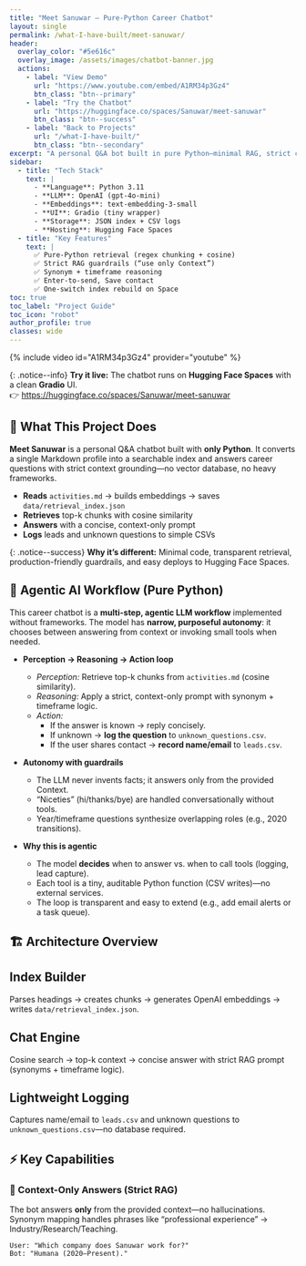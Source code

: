 ```yaml
---
title: "Meet Sanuwar — Pure-Python Career Chatbot"
layout: single
permalink: /what-I-have-built/meet-sanuwar/
header:
  overlay_color: "#5e616c"
  overlay_image: /assets/images/chatbot-banner.jpg
  actions:
    - label: "View Demo"
      url: "https://www.youtube.com/embed/A1RM34p3Gz4"
      btn_class: "btn--primary"
    - label: "Try the Chatbot"
      url: "https://huggingface.co/spaces/Sanuwar/meet-sanuwar"
      btn_class: "btn--success"
    - label: "Back to Projects"
      url: "/what-I-have-built/"
      btn_class: "btn--secondary"
excerpt: "A personal Q&A bot built in pure Python—minimal RAG, strict context answers, and simple CSV logging. No frameworks, no vector DB."
sidebar:
  - title: "Tech Stack"
    text: |
      - **Language**: Python 3.11
      - **LLM**: OpenAI (gpt-4o-mini)
      - **Embeddings**: text-embedding-3-small
      - **UI**: Gradio (tiny wrapper)
      - **Storage**: JSON index + CSV logs
      - **Hosting**: Hugging Face Spaces
  - title: "Key Features"
    text: |
      ✅ Pure-Python retrieval (regex chunking + cosine)  
      ✅ Strict RAG guardrails (“use only Context”)  
      ✅ Synonym + timeframe reasoning  
      ✅ Enter-to-send, Save contact  
      ✅ One-switch index rebuild on Space
toc: true
toc_label: "Project Guide"
toc_icon: "robot"
author_profile: true
classes: wide
---
```


{% include video id="A1RM34p3Gz4" provider="youtube" %}

{: .notice--info}
**Try it live:** The chatbot runs on **Hugging Face Spaces** with a clean **Gradio** UI.  
👉 https://huggingface.co/spaces/Sanuwar/meet-sanuwar

## 🚀 What This Project Does

**Meet Sanuwar** is a personal Q&A chatbot built with **only Python**. It converts a single Markdown profile into a searchable index and answers career questions with strict context grounding—no vector database, no heavy frameworks.

- **Reads** `activities.md` → builds embeddings → saves `data/retrieval_index.json`  
- **Retrieves** top-k chunks with cosine similarity  
- **Answers** with a concise, context-only prompt  
- **Logs** leads and unknown questions to simple CSVs

{: .notice--success}
**Why it’s different:** Minimal code, transparent retrieval, production-friendly guardrails, and easy deploys to Hugging Face Spaces.

## 🤖 Agentic AI Workflow (Pure Python)

This career chatbot is a **multi-step, agentic LLM workflow** implemented without frameworks. The model has **narrow, purposeful autonomy**: it chooses between answering from context or invoking small tools when needed.

- **Perception → Reasoning → Action loop**
  - *Perception:* Retrieve top-k chunks from `activities.md` (cosine similarity).
  - *Reasoning:* Apply a strict, context-only prompt with synonym + timeframe logic.
  - *Action:*  
    - If the answer is known → reply concisely.  
    - If unknown → **log the question** to `unknown_questions.csv`.  
    - If the user shares contact → **record name/email** to `leads.csv`.

- **Autonomy with guardrails**
  - The LLM never invents facts; it answers only from the provided Context.
  - “Niceties” (hi/thanks/bye) are handled conversationally without tools.
  - Year/timeframe questions synthesize overlapping roles (e.g., 2020 transitions).

- **Why this is agentic**
  - The model **decides** when to answer vs. when to call tools (logging, lead capture).
  - Each tool is a tiny, auditable Python function (CSV writes)—no external services.
  - The loop is transparent and easy to extend (e.g., add email alerts or a task queue).

## 🏗️ Architecture Overview

<div class="feature__wrapper">
  <div class="feature__item">
    <div class="archive__item">
      <div class="archive__item-teaser">
        <i class="fas fa-cubes fa-3x" style="color: #3498db;"></i>
      </div>
      <div class="archive__item-body">
        <h2 class="archive__item-title">Index Builder</h2>
        <div class="archive__item-excerpt">
          <p>Parses headings → creates chunks → generates OpenAI embeddings → writes <code>data/retrieval_index.json</code>.</p>
        </div>
      </div>
    </div>
  </div>

  <div class="feature__item">
    <div class="archive__item">
      <div class="archive__item-teaser">
        <i class="fas fa-comments fa-3x" style="color: #e74c3c;"></i>
      </div>
      <div class="archive__item-body">
        <h2 class="archive__item-title">Chat Engine</h2>
        <div class="archive__item-excerpt">
          <p>Cosine search → top-k context → concise answer with strict RAG prompt (synonyms + timeframe logic).</p>
        </div>
      </div>
    </div>
  </div>

  <div class="feature__item">
    <div class="archive__item">
      <div class="archive__item-teaser">
        <i class="fas fa-file-csv fa-3x" style="color: #27ae60;"></i>
      </div>
      <div class="archive__item-body">
        <h2 class="archive__item-title">Lightweight Logging</h2>
        <div class="archive__item-excerpt">
          <p>Captures name/email to <code>leads.csv</code> and unknown questions to <code>unknown_questions.csv</code>—no database required.</p>
        </div>
      </div>
    </div>
  </div>
</div>

## ⚡ Key Capabilities

### 🎯 Context-Only Answers (Strict RAG)
The bot answers **only** from the provided context—no hallucinations. Synonym mapping handles phrases like “professional experience” → Industry/Research/Teaching.

```text
User: "Which company does Sanuwar work for?"
Bot: "Humana (2020–Present)."
